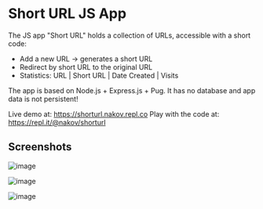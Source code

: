 # Short URL JS App

The JS app "Short URL" holds a collection of URLs, accessible with a short code:
 - Add a new URL -> generates a short URL
 - Redirect by short URL to the original URL
 - Statistics: URL | Short URL | Date Created | Visits

The app is based on Node.js + Express.js + Pug. It has no database and app data is not persistent!

Live demo at: https://shorturl.nakov.repl.co
Play with the code at: https://repl.it/@nakov/shorturl

## Screenshots

![image](https://user-images.githubusercontent.com/1689586/108281638-cb959180-7188-11eb-872a-f8c9bead1cf1.png)

![image](https://user-images.githubusercontent.com/1689586/108281720-eec04100-7188-11eb-9329-fde9ac83946f.png)

![image](https://user-images.githubusercontent.com/1689586/108281760-00a1e400-7189-11eb-9cc0-f2b76fe54dcf.png)
